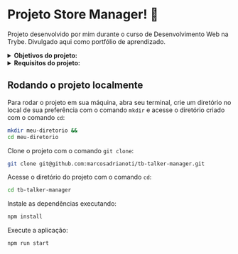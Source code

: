 # Projeto Store Manager! :department_store:
Projeto desenvolvido por mim durante o curso de Desenvolvimento Web na Trybe. Divulgado aqui como portfólio de aprendizado.

<details>
<summary><strong>Objetivos do projeto:</strong></summary>

  * Desenvolver uma API que é um sistema de gerenciamento de vendas no formato dropshipping em que será possível criar, visualizar, deletar e atualizar produtos e vendas.
  * Verificar se eu era capaz de:
    * Desenvolver a API utilizando a arquitetura MSC `model-service-controller`.
    * Desenvolver uma API `RESTful`.
    * Utilizar o banco de dados `MySQL` para a gestão de dados.
</details>
<details>
<summary><strong> Requisitos do projeto:</strong></summary>

  * Criar o endpoint GET /talker.
  * Criar o endpoint GET /talker/:id.
  * Criar o endpoint POST /login.
  * Adicionar as validações para o endpoint /login.
  * Criar o endpoint POST /talker.
  * Criar o endpoint PUT /talker/:id.
  * Criar o endpoint DELETE /talker/:id.
  * Criar o endpoint GET `/talker/search` e o parâmetro de consulta `q=searchTerm`.
  * Requisitos Bônus:
    * Criar no endpoint GET `/talker/search` o parâmetro de consulta `rate=rateNumber`.
    * Criar no endpoint GET `/talker/search` o parâmetro de consulta `date=watchedDate`.
    * Criar o endpoint PATCH `/talker/rate/:id`.
    * Criar o endpoint GET `/talker/db`.
</details>
  
## Rodando o projeto localmente

Para rodar o projeto em sua máquina, abra seu terminal, crie um diretório no local de sua preferência com o comando `mkdir` e acesse o diretório criado com o comando `cd`:

```bash
mkdir meu-diretorio &&
cd meu-diretorio
```

Clone o projeto com o comando `git clone`:

```bash
git clone git@github.com:marcosadrianoti/tb-talker-manager.git
```

Acesse o diretório do projeto com o comando `cd`:

```bash
cd tb-talker-manager
```

Instale as dependências executando:

```bash
npm install
```

Execute a aplicação:

```bash
npm run start
```
